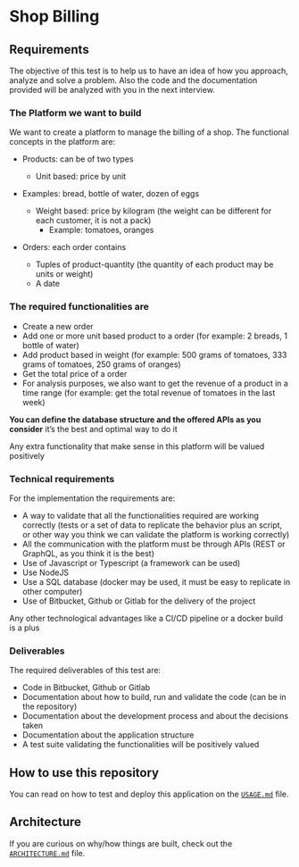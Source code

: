 # Shop Billing

## Requirements

The objective of this test is to help us to have an idea of how you approach, analyze and solve a
problem. Also the code and the documentation provided will be analyzed with you in the next
interview.

### The Platform we want to build

We want to create a platform to manage the billing of a shop. The functional concepts in the
platform are:

- Products: can be of two types
  - Unit based: price by unit
- Examples: bread, bottle of water, dozen of eggs
  - Weight based: price by kilogram (the weight can be different for each customer, it
is not a pack)
    - Example: tomatoes, oranges

- Orders: each order contains
  - Tuples of product-quantity (the quantity of each product may be units or weight)
  - A date

### The required functionalities are

- Create a new order
- Add one or more unit based product to a order (for example: 2 breads, 1 bottle of water)
- Add product based in weight (for example: 500 grams of tomatoes, 333 grams of
tomatoes, 250 grams of oranges)
- Get the total price of a order
- For analysis purposes, we also want to get the revenue of a product in a time range (for
example: get the total revenue of tomatoes in the last week)

**You can define the database structure and the offered APIs as you consider** it’s the best
and optimal way to do it

Any extra functionality that make sense in this platform will be valued positively

### Technical requirements

For the implementation the requirements are:

- A way to validate that all the functionalities required are working correctly (tests or a set
of data to replicate the behavior plus an script, or other way you think we can validate
the platform is working correctly)
- All the communication with the platform must be through APIs (REST or GraphQL, as
you think it is the best)
- Use of Javascript or Typescript (a framework can be used)
- Use NodeJS
- Use a SQL database (docker may be used, it must be easy to replicate in other
computer)
- Use of Bitbucket, Github or Gitlab for the delivery of the project

Any other technological advantages like a CI/CD pipeline or a docker build is a plus

### Deliverables

The required deliverables of this test are:

- Code in Bitbucket, Github or Gitlab
- Documentation about how to build, run and validate the code (can be in the repository)
- Documentation about the development process and about the decisions taken
- Documentation about the application structure
- A test suite validating the functionalities will be positively valued

## How to use this repository

You can read on how to test and deploy this application on the [`USAGE.md`](https://github.com/HectorCastelli/shop-billing-test/blob/master/USAGE.md) file.

## Architecture

If you are curious on why/how things are built, check out the [`ARCHITECTURE.md`](https://github.com/HectorCastelli/shop-billing-test/blob/master/ARCHITECTURE.md) file.
